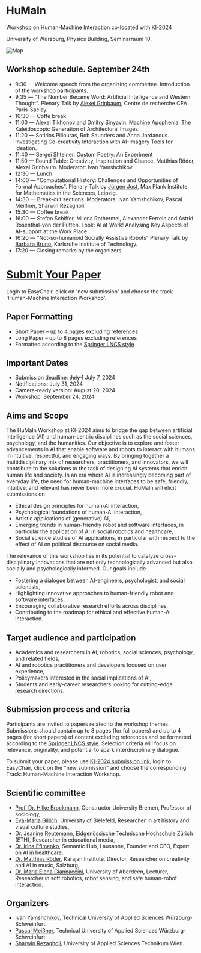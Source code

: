 # HuMaIn

Workshop on Human-Machine Interaction co-located with [KI-2024](https://www.informatik.uni-wuerzburg.de/ki24/)

University of Würzburg, Physics Building, Seminarraum 10.

![Map]([https://github.com/i-yam/humain/blob/main/mapSeminar10.png])

Workshop schedule. September 24th
-------------------------------

* 9:30 — Welcome speech from the organizing commettee. Introduction of the workshop participants.
* 9:35 — "The Number Became Word: Artificial Intelligence and Western Thought". Plenary Talk by [Alexei Grinbaum](https://irfu.cea.fr/en/Pisp/alexei.grinbaum/), Centre de recherche CEA Paris-Saclay.
* 10:30 — Coffe break
* 11:00 — Alexei Tikhonov and Dmitry Sinyavin. Machine Apophenia: The Kaleidoscopic Generation of Architectural Images.
* 11:20 — Sotirios Piliouras, Rob Saunders and Anna Jordanous. Investigating Co-creativity Interaction with AI-Imagery Tools for Ideation.
* 11:40 — Sergei Shteiner. Custom Poetry: An Experiment
* 11:50 — Round Table: Creativity, Inspiration and Chance. Matthias Röder, Alexei Grinbaum. Moderator: Ivan Yamshchikov
* 12:30 — Lunch
* 14:00 — "Computational History: Challenges and Opportunities of Formal Approaches". Plenary Talk by [Jürgen Jost](https://irfu.cea.fr/en/Pisp/alexei.grinbaum/), Max Plank Institute for Mathematics in the Sciences, Leipzig.
* 14:30 — Break-out sections. Moderators: Ivan Yamshchikov, Pascal Meißner, Sharwin Rezagholi.
* 15:30 — Coffee break
* 16:00 — Stefan Schiffer, Milena Rothermel, Alexander Ferrein and Astrid Rosenthal-von der Pütten. Look: AI at Work! Analysing Key Aspects of AI-support at the Work Place
* 16:20 — "Not-so-humanoid Socially Assistive Robots” Plenary Talk by [Barbara Bruno](https://sarai.iar.kit.edu/21_58.php), Karlsruhe Institute of Technology. 
* 17:20 — Closing remarks by the organizers.

# [Submit Your Paper]( https://easychair.org/conferences/?conf=ki2024)

Login to EasyChair, click on 'new submission' and choose the track 'Human-Machine Interaction Workshop'.

## Paper Formatting

* Short Paper – up to 4 pages excluding references
* Long Paper – up to 8 pages excluding references
* Formatted according to the [Springer LNCS style](https://www.overleaf.com/latex/templates/springer-lecture-notes-in-computer-science/kzwwpvhwnvfj)

## Important Dates
* Submission deadline: ~~July 1~~ July 7, 2024
* Notifications: July 31, 2024
* Camera-ready version: August 20, 2024
* Workshop: September 24, 2024

Aims and Scope
--------------------
  
The HuMaIn Workshop at KI-2024 aims to bridge the gap between artificial intelligence (AI) and human-centric disciplines such as the social sciences, psychology, and the humanities. Our objective is to explore and foster advancements in AI that enable software and robots to interact with humans in intuitive, respectful, and engaging ways. By bringing together a multidisciplinary mix of researchers, practitioners, and innovators, we will contribute to the solutions to the task of designing AI systems that enrich human life and society. In an era where AI is increasingly becoming part of everyday life, the need for human-machine interfaces to be safe, friendly, intuitive, and relevant has never been more crucial. HuMaIn will elicit submissions on
* Ethical design principles for human-AI interaction,
* Psychological foundations of human-AI interaction,
* Artistic applications of (generative) AI,
* Emerging trends in human-friendly robot and software interfaces, in particular the application of AI in social robotics and healthcare,
* Social science studies of AI applications, in particular with respect to the effect of AI on political discourse on social media.

The relevance of this workshop lies in its potential to catalyze cross-disciplinary innovations that are not only technologically advanced but also socially and psychologically informed. Our goals include
* Fostering a dialogue between AI-engineers, psychologist, and social scientists,
* Highlighting innovative approaches to human-friendly robot and software interfaces,
* Encouraging collaborative research efforts across disciplines,
* Contributing to the roadmap for ethical and effective human-AI interaction.


Target audience and participation
---------------------------------

* Academics and researchers in AI, robotics, social sciences, psychology, and related fields,
* AI and robotics practitioners and developers focused on user experience,
* Policymakers interested in the social implications of AI,
* Students and early-career researchers looking for cutting-edge research directions.


Submission process and criteria
---------------------------------

Participants are invited to papers related to the workshop themes. Submissions should contain up to 8 pages (for full papers) and up to 4 pages (for short papers) of content excluding references and be formatted according to the [Springer LNCS style](https://www.overleaf.com/latex/templates/springer-lecture-notes-in-computer-science/kzwwpvhwnvfj). Selection criteria will focus on relevance, originality, and potential to spark interdisciplinary dialogue. 

To submit your paper, please use [KI-2024 submission link]( https://easychair.org/conferences/?conf=ki2024), login to EasyChair, click on the "new submission" and choose the corresponding Track: Human-Machine Interaction Workshop.

Scientific committee
---------------------

* [Prof. Dr. Hilke Brockmann](https://hilkebrockmann.eu/), Constructor University Bremen, Professor of sociology,
* [Eva-Maria Gillich](https://www.uni-bielefeld.de/sfb/sfb1288/projektbereiche/e05/gillich/), University of Bielefeld, Researcher in art history and visual culture studies,
* [Dr. Jeanine Reutemann](https://ethz.ch/de/die-eth-zuerich/organisation/abteilungen/lehrentwicklung-und-technologie/mitarbeitende-alphabetisch/person-detail.reutemann.html), Eidgenössische Technische Hochschule Zürich (ETH), Researcher in educational media,
* [Dr. Irina Efimenko](https://semantic-hub.com/about-us), Semantic Hub,  Lausanne, Founder and CEO, Expert on AI in healthcare,
* [Dr. Matthias Röder](https://matthiasroder.com/), Karajan Institute, Director, Researcher on creativity and AI in music, Salzburg,
* [Dr. Maria Elena Giannaccini](https://www.abdn.ac.uk/engineering/people/profiles/elena.giannaccini), University of Aberdeen, Lecturer, Researcher in soft robotics, robot sensing, and safe human-robot interaction.


Organizers
-----------

* [Ivan Yamshchikov](mailto:ivan.yamshchikov@thws.de), Technical University of Applied Sciences Würzburg-Schweinfurt.
* [Pascal Meißner](mailto:pascal.meissner@thws.de), Technical University of Applied Sciences Würzburg-Schweinfurt.
* [Sharwin Rezagholi](mailto:sharwin.rezagholi@technikum-wien.at), University of Applied Sciences Technikum Wien.

